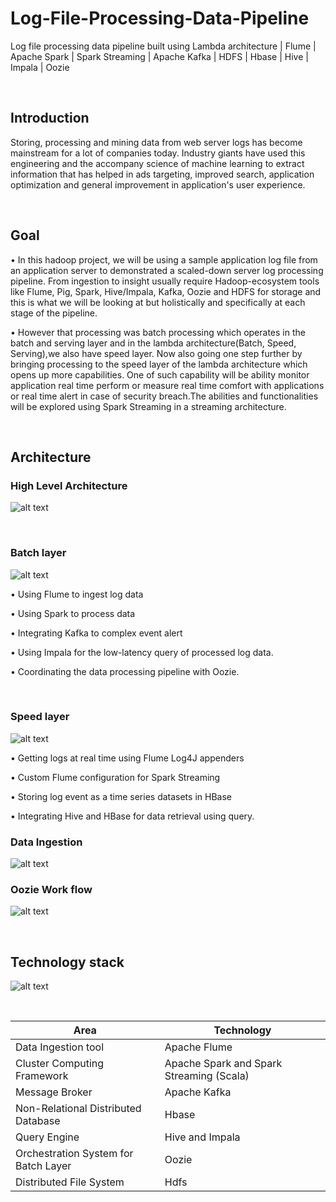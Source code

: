 # Log-File-Processing-Data-Pipeline

Log file processing data pipeline built using Lambda architecture | Flume | Apache Spark | Spark Streaming | Apache Kafka | HDFS | Hbase | Hive | Impala | Oozie

</br>

## Introduction

Storing, processing and mining data from web server logs has become mainstream for a lot of companies today. Industry giants have used this engineering and the accompany science of machine learning to extract information that has helped in ads targeting, improved search, application optimization and general improvement in application's user experience.


</br>

## Goal

• In this hadoop project, we will be using a sample application log file from an application server to demonstrated a scaled-down server log processing pipeline. From ingestion to insight usually require Hadoop-ecosystem tools like Flume, Pig, Spark, Hive/Impala, Kafka, Oozie and HDFS for storage and this is what we will be looking at but holistically and specifically at each stage of the pipeline.

• However that processing was batch processing which operates in the batch and serving layer and in the lambda architecture(Batch, Speed, Serving),we also have speed layer. Now also going one step further by bringing processing to the speed layer of the lambda architecture which opens up more capabilities. One of such capability will be ability monitor application real time perform or measure real time comfort with applications or real time  alert in case of security breach.The abilities and functionalities will be explored using Spark Streaming in a streaming architecture. 

</br>

## Architecture

### High Level Architecture

![alt text](https://github.com/RepakaRamateja/Log-File-Processing-Data-Pipeline/blob/master/images/arch.jpeg)

</br>

### Batch layer

![alt text](https://github.com/RepakaRamateja/Log-File-Processing-Data-Pipeline/blob/master/images/batch.png)

 • Using Flume to ingest log data

 • Using Spark to process data

 • Integrating Kafka to complex event alert

 • Using Impala for the low-latency query of processed log data.

 • Coordinating the data processing pipeline with Oozie.


</br>

### Speed layer

![alt text](https://github.com/RepakaRamateja/Log-File-Processing-Data-Pipeline/blob/master/images/speed.png)

• Getting logs at real time using Flume Log4J appenders

• Custom Flume configuration for Spark Streaming

• Storing log event as a time series datasets in HBase

• Integrating Hive and HBase for data retrieval using query.

### Data Ingestion

![alt text](https://github.com/RepakaRamateja/Log-File-Processing-Data-Pipeline/blob/master/images/ingestion.png)

### Oozie Work flow

![alt text](https://github.com/RepakaRamateja/Log-File-Processing-Data-Pipeline/blob/master/images/oozie.png)


</br>

## Technology stack

![alt text](https://github.com/RepakaRamateja/Log-File-Processing-Data-Pipeline/blob/master/images/stack.png)

</br>    


<table>
<thead>
<tr>
<th>Area</th>
<th>Technology</th>
</tr>
</thead>
<tbody>
    <tr>
        <td> Data Ingestion tool </td>
        <td> Apache Flume </td>
    </tr>
    <tr>
        <td> Cluster Computing Framework </td>
        <td> Apache Spark and Spark Streaming (Scala)  </td>
    </tr>
    <tr>
        <td> Message Broker </td>
        <td> Apache Kafka </td>
    </tr>
    <tr>
        <td> Non-Relational Distributed Database </td>
        <td> Hbase </td>
    </tr>
    <tr>
        <td> Query Engine </td>
        <td> Hive and Impala </td>
    </tr>
    <tr>
        <td> Orchestration System for Batch Layer </td>
        <td> Oozie </td>
    </tr>
    <tr>
        <td> Distributed File System </td>
        <td> Hdfs </td>
    </tr>
</tbody>
</table>

</br>   

